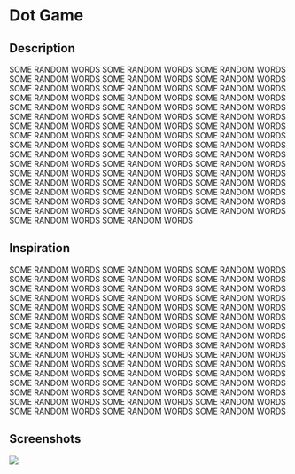 # Dot Game
<h2>Description</h2>
<p>SOME RANDOM WORDS SOME RANDOM WORDS SOME RANDOM WORDS SOME RANDOM WORDS SOME RANDOM WORDS SOME RANDOM WORDS SOME RANDOM WORDS SOME RANDOM WORDS SOME RANDOM WORDS SOME RANDOM WORDS SOME RANDOM WORDS SOME RANDOM WORDS SOME RANDOM WORDS SOME RANDOM WORDS SOME RANDOM WORDS SOME RANDOM WORDS SOME RANDOM WORDS SOME RANDOM WORDS SOME RANDOM WORDS SOME RANDOM WORDS SOME RANDOM WORDS SOME RANDOM WORDS SOME RANDOM WORDS SOME RANDOM WORDS SOME RANDOM WORDS SOME RANDOM WORDS SOME RANDOM WORDS SOME RANDOM WORDS SOME RANDOM WORDS SOME RANDOM WORDS SOME RANDOM WORDS SOME RANDOM WORDS SOME RANDOM WORDS SOME RANDOM WORDS SOME RANDOM WORDS SOME RANDOM WORDS SOME RANDOM WORDS SOME RANDOM WORDS SOME RANDOM WORDS SOME RANDOM WORDS SOME RANDOM WORDS SOME RANDOM WORDS SOME RANDOM WORDS SOME RANDOM WORDS SOME RANDOM WORDS SOME RANDOM WORDS SOME RANDOM WORDS SOME RANDOM WORDS SOME RANDOM WORDS SOME RANDOM WORDS </p>
<h2>Inspiration</h2>
SOME RANDOM WORDS SOME RANDOM WORDS SOME RANDOM WORDS SOME RANDOM WORDS SOME RANDOM WORDS SOME RANDOM WORDS SOME RANDOM WORDS SOME RANDOM WORDS SOME RANDOM WORDS SOME RANDOM WORDS SOME RANDOM WORDS SOME RANDOM WORDS SOME RANDOM WORDS SOME RANDOM WORDS SOME RANDOM WORDS SOME RANDOM WORDS SOME RANDOM WORDS SOME RANDOM WORDS SOME RANDOM WORDS SOME RANDOM WORDS SOME RANDOM WORDS SOME RANDOM WORDS SOME RANDOM WORDS SOME RANDOM WORDS SOME RANDOM WORDS SOME RANDOM WORDS SOME RANDOM WORDS SOME RANDOM WORDS SOME RANDOM WORDS SOME RANDOM WORDS SOME RANDOM WORDS SOME RANDOM WORDS SOME RANDOM WORDS SOME RANDOM WORDS SOME RANDOM WORDS SOME RANDOM WORDS SOME RANDOM WORDS SOME RANDOM WORDS SOME RANDOM WORDS SOME RANDOM WORDS SOME RANDOM WORDS SOME RANDOM WORDS SOME RANDOM WORDS SOME RANDOM WORDS SOME RANDOM WORDS SOME RANDOM WORDS SOME RANDOM WORDS SOME RANDOM WORDS 
<h2>Screenshots</h2>
<img src="http://i.imgur.com/7DBCNSB.jpg">
